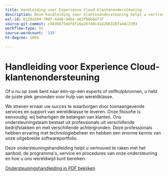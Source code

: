 ```yaml
---
title: Handleiding voor Experience Cloud-klantenondersteuning
description: Deze handleiding voor klantenondersteuning helpt u vertrouwd te raken met het aanbod, de programma's, services en procedures van onze Experience Cloud-ondersteuning en hoe u ons wereldwijd kunt bereiken.
exl-id: 8128a504-708f-44d8-94be-a63fb6bb473f
source-git-commit: c0836675d4f8f16a26740c41d266320fa44c2393
workflow-type: ht
source-wordcount: '135'
ht-degree: 100%

---
```


# Handleiding voor Experience Cloud-klantenondersteuning

Of u nu op zoek bent naar één-op-één experts of zelfhulpbronnen, u hebt de juiste plek gevonden voor hulp van wereldklasse.

We streven ernaar uw succes te waarborgen door toonaangevende services en support van wereldklasse te leveren. Onze filosofie is eenvoudig: wij behartigen de belangen van klanten. Ons ondersteuningsteam bestaat uit professionals uit verschillende bedrijfstakken en met verschillende achtergronden. Deze professionals hebben ervaring met technologiebeheer en hebben een enorme kennis van onze uitgebreide softwareportfolio.

Deze ondersteuningshandleiding helpt u vertrouwd te raken met het aanbod, de programma&#39;s, service en procedures van onze ondersteuning en hoe u ons wereldwijd kunt bereiken.

[Ondersteuningshandleiding in PDF bekijken](assets/ExperienceCloudCustomerSupportGuide.pdf)
